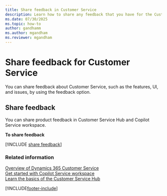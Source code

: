```yaml
---
title: Share feedback in Customer Service
description: Learn how to share any feedback that you have for the Customer Service Hub app.
ms.date: 07/30/2025
ms.topic: how-to
author: gandhamm
ms.author: mgandham
ms.reviewer: mgandham
---
```


# Share feedback for Customer Service

You can share feedback about Customer Service, such as the features, UI, and issues, by using the feedback option.

## Share feedback

You can share product feedback in Customer Service Hub and Copilot Service workspace.

**To share feedback**

[!INCLUDE [share feedback](../../includes/share-feedback.md)]
 
### Related information

[Overview of Dynamics 365 Customer Service](../administer/overview.md)                                                                                                    
[Get started with Copilot Service workspace](../administer/overview.md)                                                                                                                
[Learn the basics of the Customer Service Hub](../implement/customer-service-hub-user-guide-basics.md)                                                                                   

[!INCLUDE[footer-include](../../includes/footer-banner.md)]
